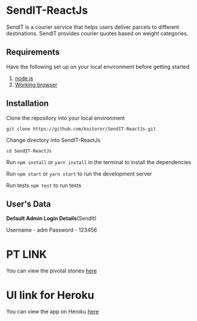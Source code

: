 # SendIT-ReactJs
SendIT is a courier service that helps users deliver parcels to different destinations. SendIT provides courier quotes based on weight categories.

## Requirements
Have the following set up on your local environment before getting started

1. [node.js](https://nodejs.org/en/download/)
2. [Working browser](https://chrome.google.com/webstore/detail/postman/fhbjgbiflinjbdggehcddcbncdddomop?utm_source=chrome-app-launcher-info-dialog)

## Installation

Clone the repository into your local environment

```
git clone https://github.com/koitoror/SendIT-ReactJs.git
```

Change directory into SendIT-ReactJs

```
cd SendIT-ReactJs
```

Run `npm install` or `yarn install` in the terminal to install the dependencies

Run `npm start` or `yarn start` to run the development server

Run tests `npm test` to run tests

## User's Data
**Default Admin Login Details**(SendIt)

Username - adm
Password - 123456


# PT LINK
You can view the pivotal stories [here](https://www.pivotaltracker.com/n/projects/2216466)


# UI link for Heroku

You can view the app on Heroku [here](https://send-it-ke-frontend.herokuapp.com)
